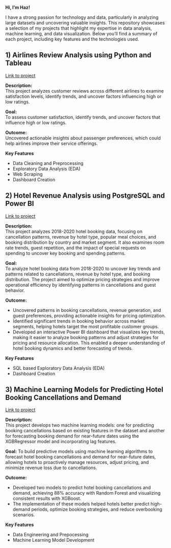 **Hi, I’m Haz!**

I have a strong passion for technology and data, particularly in analyzing large datasets and uncovering valuable insights. This repository showcases a selection of my projects that highlight my expertise in data analysis, machine learning, and data visualization. Below you’ll find a summary of each project, including key features and the technologies used.

## 1) Airlines Review Analysis using Python and Tableau

[Link to project](https://github.com/hazwf/PortfolioProjects/tree/main/Airline%20Reviews%20Analysis)

**Description:**<br/>
This project analyzes customer reviews across different airlines to examine satisfaction levels, identify trends, and uncover factors influencing high or low ratings. 

**Goal:** <br/>
To assess customer satisfaction, identify trends, and uncover factors that influence high or low ratings.

**Outcome:** <br/>
Uncovered actionable insights about passenger preferences, which could help airlines improve their service offerings.
	
**Key Features**
* Data Cleaning and Preprocessing
* Exploratory Data Analysis (EDA)
* Web Scraping
* Dashboard Creation

## 2) Hotel Revenue Analysis using PostgreSQL and Power BI

[Link to project](https://github.com/hazwf/PortfolioProjects/tree/main/Hotel%20Revenue%20Analysis)
   
**Description:** <br/>
This project analyzes 2018-2020 hotel booking data, focusing on cancellation patterns, revenue by hotel type, popular meal choices, and booking distribution by country and market segment. It also examines room rate trends, guest repetition, and the impact of special requests on spending to uncover key booking and spending patterns.

**Goal:** <br/>
To analyze hotel booking data from 2018-2020 to uncover key trends and patterns related to cancellations, revenue by hotel type, and booking distribution. The project aimed to optimize pricing strategies and improve operational efficiency by identifying patterns in cancellations and guest behavior.

**Outcome:**
* Uncovered patterns in booking cancellations, revenue generation, and guest preferences, providing actionable insights for pricing optimization.<br/>
* Identified significant trends in booking behavior across market segments, helping hotels target the most profitable customer groups.<br/>
* Developed an interactive Power BI dashboard that visualizes key trends, making it easier to analyze booking patterns and adjust strategies for pricing and resource allocation. This enabled a deeper understanding of hotel booking dynamics and better forecasting of trends.

**Key Features**
* SQL based Exploratory Data Analysis (EDA)
* Dashboard Creation
  
## 3) Machine Learning Models for Predicting Hotel Booking Cancellations and Demand

[Link to project](https://github.com/hazwf/PortfolioProjects/tree/main/Predicting%20Hotel%20Booking%20Cancellations%20and%20Demand)

**Description:<br/>**
This project develops two machine learning models: one for predicting booking cancellations based on existing features in the dataset and another for forecasting booking demand for near-future dates using the XGBRegressor model and incorporating lag features.

**Goal:**
To build predictive models using machine learning algorithms to forecast hotel booking cancellations and demand for near-future dates, allowing hotels to proactively manage resources, adjust pricing, and minimize revenue loss due to cancellations.

**Outcome:**
* Developed two models to predict hotel booking cancellations and demand, achieving 88% accuracy with
Random Forest and visualizing consistent results with XGBoost.
* The implementation of these models helped hotels better predict high-demand periods, optimize booking strategies, and reduce overbooking scenarios.

**Key Features**
* Data Engineering and Prepocessing
* Machine Learning Model Development

   
